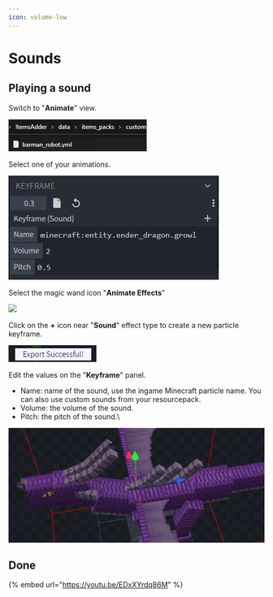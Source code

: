 ```yaml
---
icon: volume-low
---
```


# Sounds

## Playing a sound

Switch to "**Animate**" view.

![](<../../../.gitbook/assets/image (72).png>)

Select one of your animations.

![](<../../../.gitbook/assets/image (120).png>)

Select the magic wand icon "**Animate Effects**"

![](<../../../.gitbook/assets/image (195).png>)

Click on the **+** icon near "**Sound**" effect type to create a new particle keyframe.

![](<../../../.gitbook/assets/image (114).png>)

Edit the values on the "**Keyframe**" panel.

* Name: name of the sound, use the ingame Minecraft particle name. You can also use custom sounds from your resourcepack.
* Volume: the volume of the sound.
* Pitch: the pitch of the sound.\


![](<../../../.gitbook/assets/image (53).png>)

## Done

{% embed url="https://youtu.be/EDxXYrdq86M" %}
